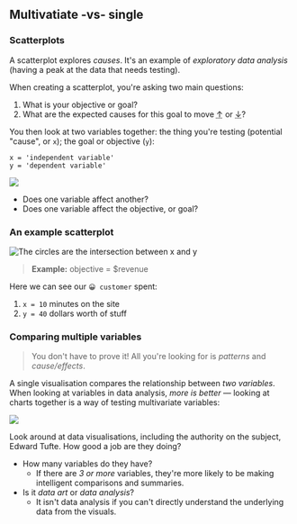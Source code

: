 ## Multivatiate -vs- single

### Scatterplots

A scatterplot explores <i class="highlight highlight-italic">causes</i>. It's an example of <i class="highlight highlight-italic">exploratory data analysis</i> (having a peak at the data that needs testing).

When creating a scatterplot, you're asking two main questions:

1. What is your objective or goal?
2. What are the expected causes for this goal to move <abbr title="up">↑</abbr> or <abbr title="up">↓</abbr>?

You then look at two variables together: the thing you're testing (potential "cause", or `x`); the goal or objective (`y`):

```
x = 'independent variable'
y = 'dependent variable'
```

![](./img/x-causes-y.jpg)

- Does one variable affect another?
- Does one variable affect the objective, or goal?

### An example scatterplot

![The circles are the intersection between `x` and `y`](./img/time-on-site.jpg)

> **Example:** objective = $revenue

Here we can see our `😀 customer` spent:

1. `x = 10` minutes on the site
2. `y = 40` dollars worth of stuff

### Comparing multiple variables

> You don't have to prove it! All you're looking for is <i class="highlight highlight-bold">patterns</i> and <i class="highlight highlight-bold">cause/effects</i>.

A single visualisation compares the relationship between _two variables_. When looking at variables in data analysis, _more is better_ — looking at charts together is a way of testing multivariate variables:

![](./img/multivariate.jpg)

Look around at data visualisations, including the authority on the subject, Edward Tufte. How good a job are they doing?

- How many variables do they have?
    - If there are <i class="highlight highlight-italic">3 or more</i> variables, they're more likely to be making intelligent comparisons and summaries.
- Is it _data art_ or _data analysis_?
    - It isn't data analysis if you can't directly understand the underlying data from the visuals.
